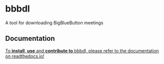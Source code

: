 # bbbdl

A tool for downloading BigBlueButton meetings

## Documentation

[To **install**, **use** and **contribute to** bbbdl, please refer to the documentation on readthedocs.io!](https://bbbdl.readthedocs.io/)
